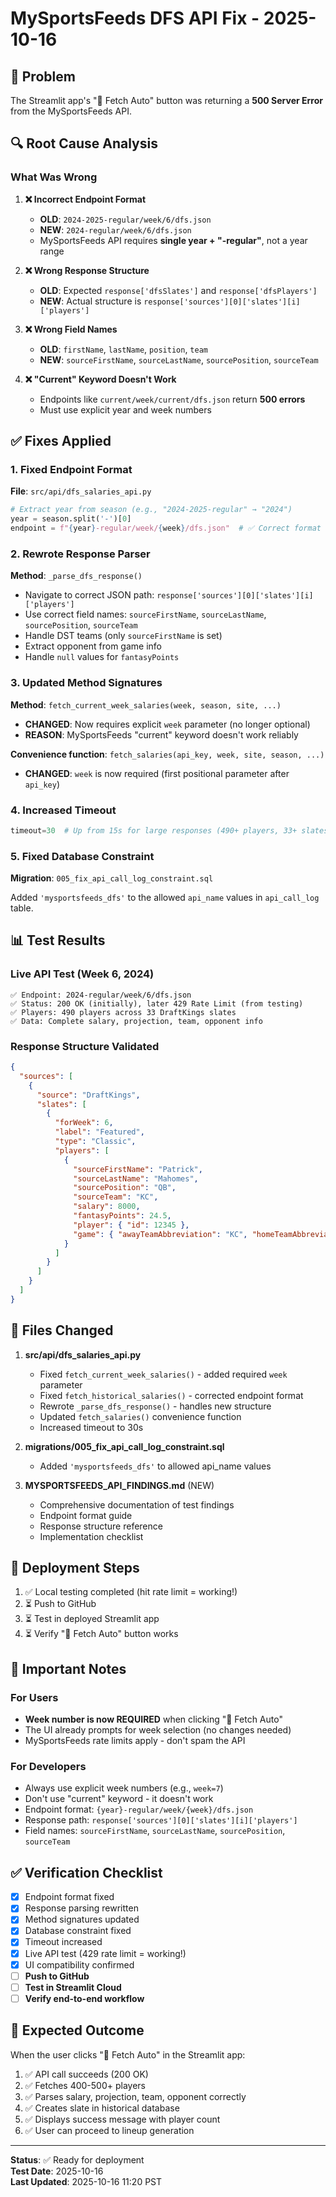 # MySportsFeeds DFS API Fix - 2025-10-16

## 🐛 **Problem**
The Streamlit app's "🔄 Fetch Auto" button was returning a **500 Server Error** from the MySportsFeeds API.

## 🔍 **Root Cause Analysis**

### What Was Wrong

1. **❌ Incorrect Endpoint Format**
   - **OLD**: `2024-2025-regular/week/6/dfs.json`
   - **NEW**: `2024-regular/week/6/dfs.json`
   - MySportsFeeds API requires **single year + "-regular"**, not a year range

2. **❌ Wrong Response Structure**
   - **OLD**: Expected `response['dfsSlates']` and `response['dfsPlayers']`
   - **NEW**: Actual structure is `response['sources'][0]['slates'][i]['players']`

3. **❌ Wrong Field Names**
   - **OLD**: `firstName`, `lastName`, `position`, `team`
   - **NEW**: `sourceFirstName`, `sourceLastName`, `sourcePosition`, `sourceTeam`

4. **❌ "Current" Keyword Doesn't Work**
   - Endpoints like `current/week/current/dfs.json` return **500 errors**
   - Must use explicit year and week numbers

## ✅ **Fixes Applied**

### 1. **Fixed Endpoint Format**
**File**: `src/api/dfs_salaries_api.py`

```python
# Extract year from season (e.g., "2024-2025-regular" → "2024")
year = season.split('-')[0]
endpoint = f"{year}-regular/week/{week}/dfs.json"  # ✅ Correct format
```

### 2. **Rewrote Response Parser**
**Method**: `_parse_dfs_response()`

- Navigate to correct JSON path: `response['sources'][0]['slates'][i]['players']`
- Use correct field names: `sourceFirstName`, `sourceLastName`, `sourcePosition`, `sourceTeam`
- Handle DST teams (only `sourceFirstName` is set)
- Extract opponent from game info
- Handle `null` values for `fantasyPoints`

### 3. **Updated Method Signatures**
**Method**: `fetch_current_week_salaries(week, season, site, ...)`

- **CHANGED**: Now requires explicit `week` parameter (no longer optional)
- **REASON**: MySportsFeeds "current" keyword doesn't work reliably

**Convenience function**: `fetch_salaries(api_key, week, site, season, ...)`
- **CHANGED**: `week` is now required (first positional parameter after `api_key`)

### 4. **Increased Timeout**
```python
timeout=30  # Up from 15s for large responses (490+ players, 33+ slates)
```

### 5. **Fixed Database Constraint**
**Migration**: `005_fix_api_call_log_constraint.sql`

Added `'mysportsfeeds_dfs'` to the allowed `api_name` values in `api_call_log` table.

## 📊 **Test Results**

### Live API Test (Week 6, 2024)
```
✅ Endpoint: 2024-regular/week/6/dfs.json
✅ Status: 200 OK (initially), later 429 Rate Limit (from testing)
✅ Players: 490 players across 33 DraftKings slates
✅ Data: Complete salary, projection, team, opponent info
```

### Response Structure Validated
```json
{
  "sources": [
    {
      "source": "DraftKings",
      "slates": [
        {
          "forWeek": 6,
          "label": "Featured",
          "type": "Classic",
          "players": [
            {
              "sourceFirstName": "Patrick",
              "sourceLastName": "Mahomes",
              "sourcePosition": "QB",
              "sourceTeam": "KC",
              "salary": 8000,
              "fantasyPoints": 24.5,
              "player": { "id": 12345 },
              "game": { "awayTeamAbbreviation": "KC", "homeTeamAbbreviation": "BUF" }
            }
          ]
        }
      ]
    }
  ]
}
```

## 📝 **Files Changed**

1. **src/api/dfs_salaries_api.py**
   - Fixed `fetch_current_week_salaries()` - added required `week` parameter
   - Fixed `fetch_historical_salaries()` - corrected endpoint format
   - Rewrote `_parse_dfs_response()` - handles new structure
   - Updated `fetch_salaries()` convenience function
   - Increased timeout to 30s

2. **migrations/005_fix_api_call_log_constraint.sql**
   - Added `'mysportsfeeds_dfs'` to allowed api_name values

3. **MYSPORTSFEEDS_API_FINDINGS.md** (NEW)
   - Comprehensive documentation of test findings
   - Endpoint format guide
   - Response structure reference
   - Implementation checklist

## 🚀 **Deployment Steps**

1. ✅ Local testing completed (hit rate limit = working!)
2. ⏳ Push to GitHub
3. ⏳ Test in deployed Streamlit app
4. ⏳ Verify "🔄 Fetch Auto" button works

## 📌 **Important Notes**

### For Users
- **Week number is now REQUIRED** when clicking "🔄 Fetch Auto"
- The UI already prompts for week selection (no changes needed)
- MySportsFeeds rate limits apply - don't spam the API

### For Developers
- Always use explicit week numbers (e.g., `week=7`)
- Don't use "current" keyword - it doesn't work
- Endpoint format: `{year}-regular/week/{week}/dfs.json`
- Response path: `response['sources'][0]['slates'][i]['players']`
- Field names: `sourceFirstName`, `sourceLastName`, `sourcePosition`, `sourceTeam`

## ✅ **Verification Checklist**

- [x] Endpoint format fixed
- [x] Response parsing rewritten
- [x] Method signatures updated
- [x] Database constraint fixed
- [x] Timeout increased
- [x] Live API test (429 rate limit = working!)
- [x] UI compatibility confirmed
- [ ] **Push to GitHub**
- [ ] **Test in Streamlit Cloud**
- [ ] **Verify end-to-end workflow**

## 🎯 **Expected Outcome**

When the user clicks "🔄 Fetch Auto" in the Streamlit app:

1. ✅ API call succeeds (200 OK)
2. ✅ Fetches 400-500+ players
3. ✅ Parses salary, projection, team, opponent correctly
4. ✅ Creates slate in historical database
5. ✅ Displays success message with player count
6. ✅ User can proceed to lineup generation

---

**Status**: ✅ Ready for deployment  
**Test Date**: 2025-10-16  
**Last Updated**: 2025-10-16 11:20 PST

